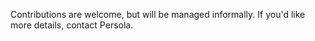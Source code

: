 Contributions are welcome, but will be managed informally. If you'd like more details, contact Persola.
